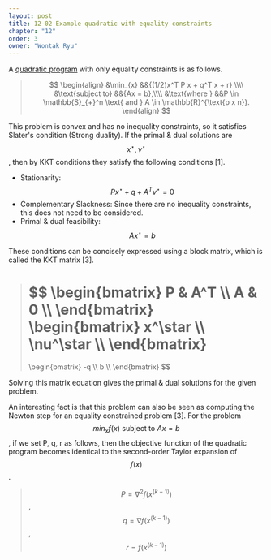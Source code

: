 ```yaml
---
layout: post
title: 12-02 Example quadratic with equality constraints
chapter: "12"
order: 3
owner: "Wontak Ryu"
---
```


<script type="text/x-mathjax-config">
MathJax.Hub.Config({
    displayAlign: "center"
});
</script>

A [quadratic program]() with only equality constraints is as follows.
>$$
>\begin{align}
>    &\min_{x} &&{(1/2)x^T P x + q^T x + r} \\\\
>    &\text{subject to} &&{Ax = b},\\\\
>&\text{where } &&P \in \mathbb{S}_{+}^n \text{ and } A \in \mathbb{R}^{\text{p x n}}.
>\end{align}
>$$

This problem is convex and has no inequality constraints, so it satisfies Slater's condition (Strong duality). If the primal & dual solutions are $$x^\star, \nu^\star$$, then by KKT conditions they satisfy the following conditions [1].

* Stationarity: $$Px^\star + q + A^T\nu^\star = 0$$
* Complementary Slackness: Since there are no inequality constraints, this does not need to be considered.
* Primal & dual feasibility: $$Ax^\star = b$$

These conditions can be concisely expressed using a block matrix, which is called the KKT matrix [3].
> $$
> \begin{bmatrix}
>     P       & A^T  \\\\
>     A       & 0  \\\\
> \end{bmatrix}
> \begin{bmatrix}
>     x^\star  \\\\
>     \nu^\star  \\\\
> \end{bmatrix}
> =
> \begin{bmatrix}
>     -q  \\\\
>     b  \\\\
> \end{bmatrix}
> $$

Solving this matrix equation gives the primal & dual solutions for the given problem.

An interesting fact is that this problem can also be seen as computing the Newton step for an equality constrained problem [3]. For the problem $$min_x f(x) \text{ subject to } Ax = b$$, if we set P, q, r as follows, then the objective function of the quadratic program becomes identical to the second-order Taylor expansion of $$f(x)$$.<br/>
> $$P = \nabla^2 f(x^{(k-1)})$$, $$q = \nabla f(x^{(k-1)})$$, $$r = f(x^{(k-1)})$$